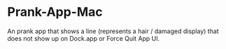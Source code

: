 # Prank-App-Mac
An prank app that shows a line (represents a hair / damaged display) that does not show up on Dock.app or Force Quit App UI.
